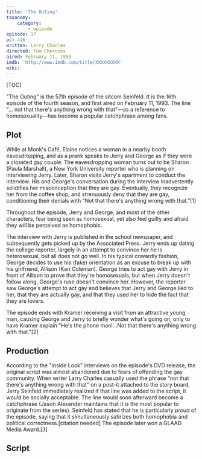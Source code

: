 ```yaml
---
title: 'The Outing'
taxonomy:
    category:
        - episode
episode: 17
pc: 416         
written: Larry Charles
directed: Tom Cherones
aired: February 11, 1993
imdb: 'http://www.imdb.com/title/XXXXXXXXX'
wiki:
---
```


[TOC]

"The Outing" is the 57th episode of the sitcom Seinfeld. It is the 16th episode of the fourth season, and first aired on February 11, 1993. The line "… not that there's anything wrong with that"—as a reference to homosexuality—has become a popular catchphrase among fans.

## Plot

While at Monk's Café, Elaine notices a woman in a nearby booth eavesdropping, and as a prank speaks to Jerry and George as if they were a closeted gay couple. The eavesdropping woman turns out to be Sharon (Paula Marshall), a New York University reporter who is planning on interviewing Jerry. Later, Sharon visits Jerry's apartment to conduct the interview. His and George's conversation during the interview inadvertently solidifies her misconception that they are gay. Eventually, they recognize her from the coffee shop, and strenuously deny that they are gay, conditioning their denials with "Not that there's anything wrong with that."[1]

Throughout the episode, Jerry and George, and most of the other characters, fear being seen as homosexual, yet also feel guilty and afraid they will be perceived as homophobic.

The interview with Jerry is published in the school newspaper, and subsequently gets picked up by the Associated Press. Jerry ends up dating the college reporter, largely in an attempt to convince her he is heterosexual, but all does not go well. In his typical cowardly fashion, George decides to use his (fake) orientation as an excuse to break up with his girlfriend, Allison (Kari Coleman). George tries to act gay with Jerry in front of Allison to prove that they're homosexuals, but when Jerry doesn't follow along, George's ruse doesn't convince her. However, the reporter saw George's attempt to act gay and believes that Jerry and George lied to her, that they are actually gay, and that they used her to hide the fact that they are lovers.

The episode ends with Kramer receiving a visit from an attractive young man, causing George and Jerry to briefly wonder what's going on, only to have Kramer explain "He's the phone man!...Not that there's anything wrong with that."[2]

## Production

According to the "Inside Look" interviews on the episode's DVD release, the original script was almost abandoned due to fears of offending the gay community. When writer Larry Charles casually used the phrase "not that there's anything wrong with that" on a post-it attached to the story board, Jerry Seinfeld immediately realized if that line was added to the script, it would be socially acceptable. The line would soon afterward become a catchphrase (Jason Alexander maintains that it is the most popular to originate from the series). Seinfeld has stated that he is particularly proud of the episode, saying that it simultaneously satirizes both homophobia and political correctness.[citation needed] The episode later won a GLAAD Media Award.[3]

## Script
